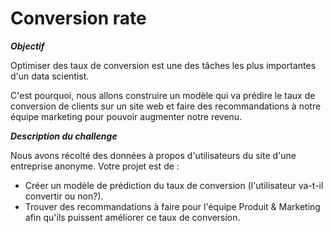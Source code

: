 # Conversion rate

***Objectif***

Optimiser des taux de conversion est une des tâches les plus importantes d'un data scientist.

C'est pourquoi, nous allons construire un modèle qui va prédire le taux de conversion de clients sur un site web et faire des recommandations à notre équipe marketing pour pouvoir augmenter notre revenu.



***Description du challenge***

Nous avons récolté des données à propos d'utilisateurs du site d'une entreprise anonyme. Votre projet est de :
  - Créer un modèle de prédiction du taux de conversion (l'utilisateur va-t-il convertir ou non?).
  - Trouver des recommandations à faire pour l'équipe Produit & Marketing afin qu'ils puissent améliorer ce taux de conversion.
